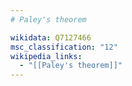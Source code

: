 ```yaml
---
# Paley's theorem

wikidata: Q7127466
msc_classification: "12"
wikipedia_links:
  - "[[Paley's theorem]]"
---
```

